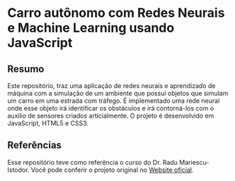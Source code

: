# Carro autônomo com Redes Neurais e Machine Learning usando JavaScript

## Resumo

Este repositório, traz uma aplicação de redes neurais e aprendizado de máquina com a simulação de um ambiente que possui objetos que simulam um carro em uma estrada com tráfego. É implementado uma rede neural onde esse objeto irá identificar os obstáculos e irá contorná-los com o auxilio de sensores criados articialmente. O projeto é desenvolvido em JavaScript, HTML5 e CSS3.



## Referências
Esse repositório teve como referência o curso do Dr. Radu Mariescu-Istodor. Você pode conferir o projeto original no [Website oficial].


[Website oficial]:<https://radufromfinland.com/>


